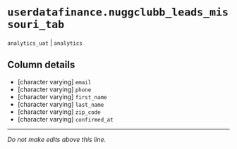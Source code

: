 # `userdatafinance.nuggclubb_leads_missouri_tab`
`analytics_uat` | `analytics`

## Column details
* [character varying] `email`
* [character varying] `phone`
* [character varying] `first_name`
* [character varying] `last_name`
* [character varying] `zip_code`
* [character varying] `confirmed_at`

-------------------------------------------------------------------------------
*Do not make edits above this line.*
